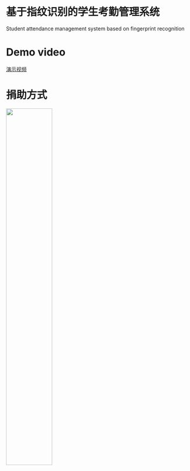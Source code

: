 # 基于指纹识别的学生考勤管理系统
Student attendance management system based on fingerprint recognition
# Demo video
[演示视频](https://www.bilibili.com/video/BV1BZ4y1G7Gy/)
# 捐助方式
<img src="https://github.com/Wingplane/Student-attendance-management-system-based-on-fingerprint-recognition/blob/main/zfb.jpg" width="50%">
